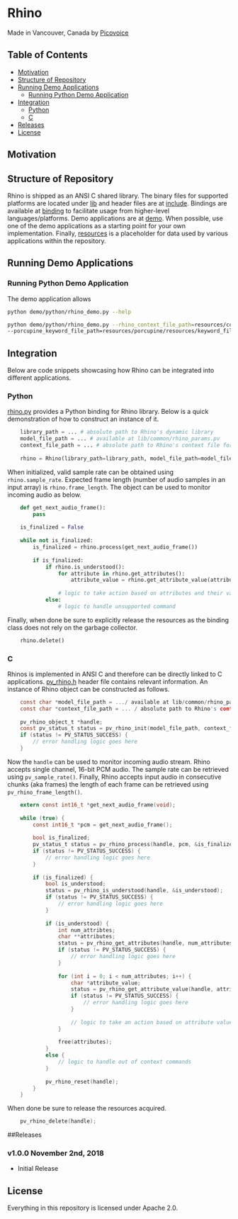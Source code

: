 # Rhino

Made in Vancouver, Canada by [Picovoice](https://picovoice.ai)


## Table of Contents
* [Motivation](#motivation)
* [Structure of Repository](#structure-of-repository)
* [Running Demo Applications](#running-demo-applications)
    * [Running Python Demo Application](#running-python-demo-application)
* [Integration](#integration)
    * [Python](#python)
    * [C](#c)
* [Releases](#releases)
* [License](#license)

## Motivation

## Structure of Repository

Rhino is shipped as an ANSI C shared library. The binary files for supported platforms are located under [lib](/lib)
and header files are at [include](/include). Bindings are available at [binding](/binding) to facilitate usage from higher-level
languages/platforms. Demo applications are at [demo](/demo). When possible, use one of the demo applications as a
starting point for your own implementation. Finally, [resources](resources) is a placeholder for data used by various
applications within the repository.

## Running Demo Applications

### Running Python Demo Application

The demo application allows 

```bash
python demo/python/rhino_demo.py --help
```

```bash
python demo/python/rhino_demo.py --rhino_context_file_path=resources/contexts/coffee_maker.pv \
--porcupine_keyword_file_path=resources/porcupine/resources/keyword_files/alfred_linux.ppn
```

## Integration

Below are code snippets showcasing how Rhino can be integrated into different applications.

### Python

[rhino.py](/binding/python/rhino.py) provides a Python binding for Rhino library. Below is a quick demonstration of how
to construct an instance of it.

```python
    library_path = ... # absolute path to Rhino's dynamic library
    model_file_path = ... # available at lib/common/rhino_params.pv
    context_file_path = ... # absolute path to Rhino's context file for the given context
    
    rhino = Rhino(library_path=library_path, model_file_path=model_file_path, context_file_path=context_file_path) 
```

When initialized, valid sample rate can be obtained using `rhino.sample_rate`. Expected frame length
(number of audio samples in an input array) is `rhino.frame_length`. The object can be used to monitor incoming audio as
below.

```python
    def get_next_audio_frame():
        pass
    
    is_finalized = False
    
    while not is_finalized:
        is_finalized = rhino.process(get_next_audio_frame())
        
        if is_finalized:
            if rhino.is_understood():
                for attribute in rhino.get_attributes():
                    attribute_value = rhino.get_attribute_value(attribute)
            
                # logic to take action based on attributes and their values
            else:
                # logic to handle unsupported command
```

Finally, when done be sure to explicitly release the resources as the binding class does not rely on the garbage
collector.

```python
    rhino.delete()
```

### C

Rhinos is implemented in ANSI C and therefore can be directly linked to C applications.
[pv_rhino.h](/include/pv_rhino.h) header file contains relevant information. An instance of Rhino object can be
constructed as follows.

```c
    const char *model_file_path = .../ available at lib/common/rhino_params.pv
    const char *context_file_path = ... / absolute path to Rhino's context file for the context of interest
    
    pv_rhino_object_t *handle;
    const pv_status_t status = pv_rhino_init(model_file_path, context_file_path, &handle);
    if (status != PV_STATUS_SUCCESS) {
        // error handling logic goes here
    }
```

Now the `handle` can be used to monitor incoming audio stream. Rhino accepts single channel, 16-bit PCM audio. The
sample rate can be retrieved using `pv_sample_rate()`. Finally, Rhino accepts input audio in consecutive chunks
(aka frames) the length of each frame can be retrieved using `pv_rhino_frame_length()`.

```c
    extern const int16_t *get_next_audio_frame(void);
    
    while (true) {
        const int16_t *pcm = get_next_audio_frame();
        
        bool is_finalized;
        pv_status_t status = pv_rhino_process(handle, pcm, &is_finalized);
        if (status != PV_STATUS_SUCCESS) {
            // error handling logic goes here
        }
        
        if (is_finalized) {
            bool is_understood;
            status = pv_rhino_is_understood(handle, &is_understood);
            if (status != PV_STATUS_SUCCESS) {
                // error handling logic goes here
            }
            
            if (is_understood) {
                int num_attribtes;
                char **attributes;
                status = pv_rhino_get_attributes(handle, num_attributes, attributes);
                if (status != PV_STATUS_SUCCESS) {
                    // error handling logic goes here
                }
                
                for (int i = 0; i < num_attributes; i++) {
                    char *attribute_value;
                    status = pv_rhino_get_attribute_value(handle, attributes[i], &attribute_value)
                    if (status != PV_STATUS_SUCCESS) {
                        // error handling logic goes here
                    }
                    
                    // logic to take an action based on attribute value
                }
                
                free(attributes);
            }
            else {
                // logic to handle out of context commands
            }
            
            pv_rhino_reset(handle);
        }
    }
```

When done be sure to release the resources acquired.

```c
    pv_rhino_delete(handle);
```

##Releases

### v1.0.0 November 2nd, 2018

* Initial Release

## License

Everything in this repository is licensed under Apache 2.0.
